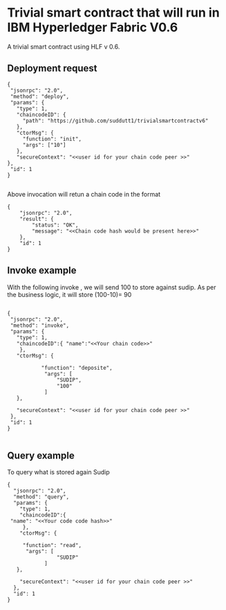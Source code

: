 # Trivial smart contract that will run in IBM Hyperledger Fabric V0.6 
A trivial smart contract using HLF v 0.6. 

## Deployment request 
```
{
 "jsonrpc": "2.0",
 "method": "deploy",
 "params": {
   "type": 1,
   "chaincodeID": {
     "path": "https://github.com/suddutt1/trivialsmartcontractv6"
   },
   "ctorMsg": {
	 "function": "init",
     "args": ["10"]
   },
   "secureContext": "<<user id for your chain code peer >>" 
},
 "id": 1
}


```
Above invocation will retun a chain code in the format 

```
{
	"jsonrpc": "2.0",
	"result": {
		"status": "OK",
		"message": "<<Chain code hash would be present here>>"
	},
	"id": 1
}
```

## Invoke example
With the following invoke , we will send 100 to store against sudip. As per the business logic, it will store (100-10)= 90

```

{
 "jsonrpc": "2.0", 
 "method": "invoke",
 "params": {
   "type": 1,
   "chaincodeID":{ "name":"<<Your chain code>>"
    },
   "ctorMsg": {
       
           "function": "deposite",
            "args": [
                "SUDIP",
                "100"
            ]
   },

   "secureContext": "<<user id for your chain code peer >>"
 },
 "id": 1
}


```
## Query example
To query what is stored again Sudip

```
{
  "jsonrpc": "2.0",
  "method": "query",
  "params": {
    "type": 1,
    "chaincodeID":{
 "name": "<<Your code code hash>>"
     },
    "ctorMsg": {
        
     "function": "read",
      "args": [
                "SUDIP"
            ]
   },

    "secureContext": "<<user id for your chain code peer >>"
  },
  "id": 1
}


```



